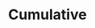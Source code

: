 ---
layout: cumulative
title: Cumulative
ch: cumulative
verbs: yes
conjverbs: yes
nouns: yes
pronouns: yes
adjectives: yes
adverbs: yes
prepositions: yes
conjunctions: yes
interjections: yes
composites: no
prepphrases: yes
phrases: yes
---